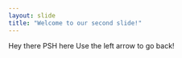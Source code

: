 ```yaml
---
layout: slide
title: "Welcome to our second slide!"
---
```

Hey there PSH here
Use the left arrow to go back!